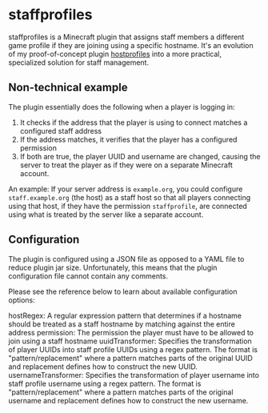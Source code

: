 # staffprofiles

staffprofiles is a Minecraft plugin that assigns staff members a different game profile if
they are joining using a specific hostname.
It's an evolution of my proof-of-concept plugin [hostprofiles](https://github.com/MCMDEV/hostprofiles)
into a more practical, specialized solution for staff management.

## Non-technical example

The plugin essentially does the following when a player is logging in:

1. It checks if the address that the player is using to connect matches a configured staff address
2. If the address matches, it verifies that the player has a configured permission
3. If both are true, the player UUID and username are changed, causing the server to treat the player as if
   they were on a separate Minecraft account.

An example:
If your server address is `example.org`, you could configure `staff.example.org` (the host) as a staff host
so that all players connecting using that host, if they have the permission `staffprofile`, are
connected using what is treated by the server like a separate account.

## Configuration

The plugin is configured using a JSON file as opposed to a YAML file to reduce plugin jar size. Unfortunately, this
means that the plugin configuration file cannot contain any comments.

Please see the reference below to learn about available configuration options:

hostRegex: A regular expression pattern that determines if a hostname should be treated as a staff hostname by matching
against the entire address
permission: The permission the player must have to be allowed to join using a staff hostname
uuidTransformer: Specifies the transformation of player UUIDs into staff profile UUIDs using a regex pattern. The format
is "pattern/replacement" where a pattern matches parts of the original UUID and replacement defines how to construct the
new UUID.
usernameTransformer: Specifies the transformation of player username into staff profile username using a regex pattern.
The format is "pattern/replacement" where a pattern matches parts of the original username and replacement defines
how to construct the new username.
